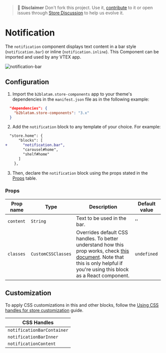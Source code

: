 >📢 **Disclaimer** Don't fork this project. Use it, [contribute](https://github.com/vtex-apps/store-components) to it or open issues through [Store Discussion](https://github.com/vtex-apps/store-discussion) to help us evolve it.

# Notification

The `notification` component displays text content in a bar style (`notification.bar`) or inline (`notification.inline`). This Component can be imported and used by any VTEX app.

![notification-bar](https://user-images.githubusercontent.com/67270558/147773765-0a7f00d6-69ce-44fa-98fc-4b1824faa2bf.png)
## Configuration

1. Import the `b2blatam.store-components` app to your theme's dependencies in the `manifest.json` file as in the following example:

```json
  "dependencies": {
    "b2blatam.store-components": "3.x"
  }
```

2. Add the `notification` block to any template of your choice. For example:

```diff
  "store.home": {
      "blocks": [
+       "notification.bar",
        "carousel#home",
        "shelf#home"
      ]
    },
```

3. Then, declare the `notification` block using the props stated in the [Props](#props) table.

### Props

| Prop name | Type | Description | Default value |
| --------- | ---- | ----------- | ------------- |
| `content` | `String` | Text to be used in the bar. | '' |
| `classes` | `CustomCSSClasses` | Overrides default CSS handles. To better understand how this prop works, check [this document](https://github.com/vtex-apps/css-handles#usecustomclasses). Note that this is only helpful if you're using this block as a React component.| `undefined` |

## Customization

To apply CSS customizations in this and other blocks, follow the [Using CSS handles for store customization](https://developers.vtex.com/vtex-developer-docs/docs/vtex-io-documentation-using-css-handles-for-store-customization) guide.

| CSS Handles                     |
| ------------------------------- |
| `notificationBarContainer` | 
| `notificationBarInner` |
| `notificationContent` | 